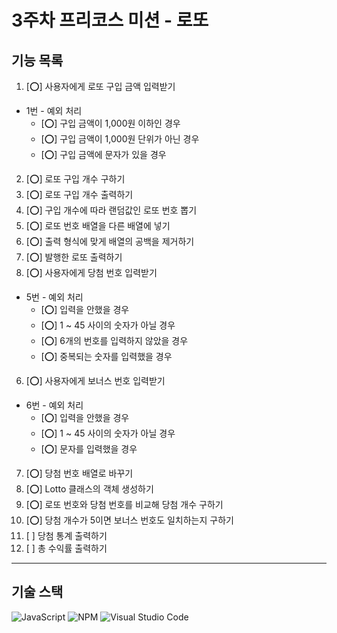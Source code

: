 # 3주차 프리코스 미션 - 로또 

## 기능 목록
1.  [⭕] 사용자에게 로또 구입 금액 입력받기

* 1번 - 예외 처리
    * [⭕] 구입 금액이 1,000원 이하인 경우
    * [⭕] 구입 금액이 1,000원 단위가 아닌 경우
    * [⭕] 구입 금액에 문자가 있을 경우
 
2. [⭕] 로또 구입 개수 구하기
2. [⭕] 로또 구입 개수 출력하기
3. [⭕] 구입 개수에 따라 랜덤값인 로또 번호 뽑기
3. [⭕] 로또 번호 배열을 다른 배열에 넣기
3. [⭕] 출력 형식에 맞게 배열의 공백을 제거하기
4. [⭕] 발행한 로또 출력하기
5. [⭕] 사용자에게 당첨 번호 입력받기

* 5번 - 예외 처리
    * [⭕] 입력을 안했을 경우
    * [⭕] 1 ~ 45 사이의 숫자가 아닐 경우
    * [⭕] 6개의 번호를 입력하지 않았을 경우
    * [⭕] 중복되는 숫자를 입력했을 경우

6. [⭕] 사용자에게 보너스 번호 입력받기

* 6번 - 예외 처리
    * [⭕] 입력을 안했을 경우
    * [⭕] 1 ~ 45 사이의 숫자가 아닐 경우
    * [⭕] 문자를 입력했을 경우

7. [⭕] 당첨 번호 배열로 바꾸기
7. [⭕] Lotto 클래스의 객체 생성하기
7. [⭕] 로또 번호와 당첨 번호를 비교해 당첨 개수 구하기
7. [⭕] 당첨 개수가 5이면 보너스 번호도 일치하는지 구하기
7. [ ] 당첨 통계 출력하기
8. [ ] 총 수익률 출력하기

-------
## 기술 스택
![JavaScript](https://img.shields.io/badge/javascript-%23323330.svg?style=for-the-badge&logo=javascript&logoColor=%23F7DF1E)  ![NPM](https://img.shields.io/badge/NPM-%23CB3837.svg?style=for-the-badge&logo=npm&logoColor=white) ![Visual Studio Code](https://img.shields.io/badge/Visual%20Studio%20Code-0078d7.svg?style=for-the-badge&logo=visual-studio-code&logoColor=white)